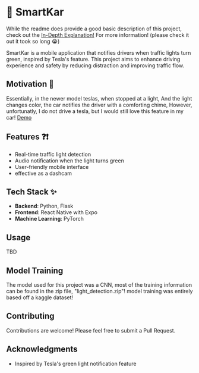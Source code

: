 # 🚗 SmartKar

While the readme does provide a good basic description of this project, check out the  [In-Depth Explanation!](https://docs.google.com/document/d/1A13XkpGnv0fUH5_Wj75YutoL2hrhBT474YjkTdbI2ko/edit?usp=sharing) For more information! (please check it out it took so long 😭)

SmartKar is a mobile application that notifies drivers when traffic lights turn green, inspired by Tesla's feature. This project aims to enhance driving experience and safety by reducing distraction and improving traffic flow.

## Motivation 💪

Essentially, in the newer model teslas, when stopped at a light, And the light changes color, the car notifies the driver with a comforting chime, However, unfortunatly, I do not drive a tesla, but I would still love this feature in my car!
[Demo](https://www.youtube.com/shorts/g8TijB9DVPg)

## Features ❓❗

- Real-time traffic light detection
- Audio notification when the light turns green
- User-friendly mobile interface
- effective as a dashcam

## Tech Stack ✨

- **Backend**: Python, Flask
- **Frontend**: React Native with Expo
- **Machine Learning**: PyTorch

## Usage

TBD

## Model Training

The model used for this project was a CNN, most of the training information can be found in the zip file, "light_detection.zip"! model training was entirely based off a kaggle dataset!

## Contributing

Contributions are welcome! Please feel free to submit a Pull Request.

## Acknowledgments

- Inspired by Tesla's green light notification feature
